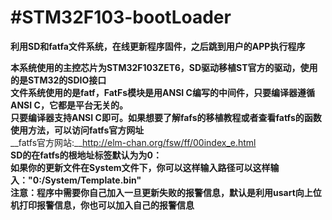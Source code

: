 #STM32F103-bootLoader  
============================================================================
__利用SD和fatfa文件系统，在线更新程序固件，之后跳到用户的APP执行程序__ 
 
__本系统使用的主控芯片为STM32F103ZET6，SD驱动移植ST官方的驱动，使用的是STM32的SDIO接口__  
__文件系统使用的是fatf，FatFs模块是用ANSI C编写的中间件，只要编译器遵循ANSI C，它都是平台无关的。__  
__只要编译器支持ANSI C即可。如果想要了解fafs的移植教程或者查看fatfs的函数使用方法，可以访问fatfs官方网址__  
__fatfs官方网站:__http://elm-chan.org/fsw/ff/00index_e.html   
__SD的在fatfs的根地址标签默认为为0：__  
__如果你的更新文件在System文件下，你可以这样输入路径可以这样输入："0:/System/Template.bin"__  
__注意：程序中需要你自己加入一旦更新失败的报警信息，默认是利用usart向上位机打印报警信息，你也可以加入自己的报警信息__




